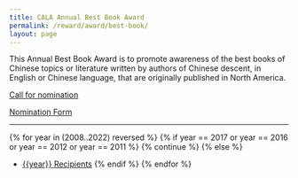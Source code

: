 ```yaml
---
title: CALA Annual Best Book Award
permalink: /reward/award/best-book/
layout: page
---
```

This Annual Best Book Award is to promote awareness of the best books of Chinese topics or literature written by authors of Chinese descent, in English or Chinese language, that are originally published in North America.

[Call for nomination](/reward/award/best-book/nomination/)

[Nomination Form]()

---

{% for year in (2008..2022) reversed %}
    {% if year == 2017 or year == 2016 or year == 2012 or year == 2011 %}
        {% continue %}
    {% else %}
+ [{{year}} Recipients](/scholarship/scholarship-award/best-book/{{year}}/)
    {% endif %}
{% endfor %}